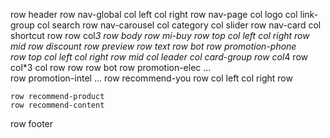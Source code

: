 row header
    row nav-global
        col left
        col right
    row nav-page
        col logo
        col link-group
        col search
    row nav-carousel
        col category
        col slider
    row nav-card
        col shortcut
            row 
            row
        col*3
row body
    row mi-buy
        row top
            col left
            col right
        row mid
            row discount
            row preview
            row text
        row bot
    row promotion-phone        
        row top
            col left
            col right
        row mid
            col leader
            col card-group
                row
                    col*4
                row    
                    col*3
                    col
                        row
                        row
        row bot
    row promotion-elec 
    ...       
    row promotion-intel
    ...
    row recommend-you
        row 
            col left
            col right
        row        
            
    row recommend-product
    row recommend-content    
row footer